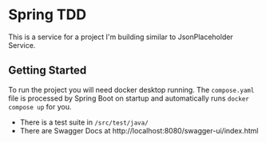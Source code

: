 # Spring TDD 

This is a service for a project I'm building similar to JsonPlaceholder Service. 

## Getting Started 

To run the project you will need docker desktop running. The `compose.yaml` file is processed by Spring Boot on
startup and automatically runs `docker compose up` for you. 

- There is a test suite in `/src/test/java/`
- There are Swagger Docs at http://localhost:8080/swagger-ui/index.html 
